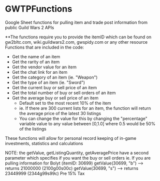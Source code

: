 # GWTPFunctions
Google Sheet functions for pulling item and trade post information from public Guild Wars 2 APIs

**The functions require you to provide the itemID which can be found on gw2bltc.com, wiki.guildwars2.com, gwspidy.com or any other resource
Functions that are included in the code:
  - Get the name of an item
  - Get the rarity of an item
  - Get the vendor value for an item
  - Get the chat link for an item
  - Get the category of an item (ie. "Weapon")
  - Get the type of an item (ie. "Sword")
  - Get the current buy or sell price of an item
  - Get the total number of buy or sell orders of an item
  - Get the average buy or sell price of an item 
      - Default set to the most recent 10% of the item
      - ie. If there are 300 current lists for an item, the function will return the average price of the latest 30 listings
      - You can change the value for this by changing the "percentage" variable value to any value between [0,1.0] where 0.5 would be 50% of the listings
    
These functions will allow for personal record keeping of in-game investments, statistics and calculations

NOTE: the getValue, getListingQuantity, getAveragePrice have a second parameter which specifies if you want the buy or sell orders
      ie. If you are pulling information for Bolyt (itemID: 30699)
      getValue(30699, "b") --> returns 21000000 (2100g00s00c)
      getValue(30699, "s") --> returns 23449999 (2344g99s99c) Pre 15% Tax
      
